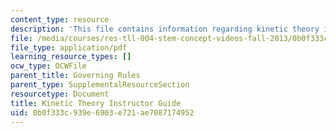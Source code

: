 ```yaml
---
content_type: resource
description: 'This file contains information regarding kinetic theory instructor guide. '
file: /media/courses/res-tll-004-stem-concept-videos-fall-2013/0b0f333c939e6903e721ae7087174952_MITRES_TLL-004F13_KinGuide.pdf
file_type: application/pdf
learning_resource_types: []
ocw_type: OCWFile
parent_title: Governing Rules
parent_type: SupplementalResourceSection
resourcetype: Document
title: Kinetic Theory Instructor Guide
uid: 0b0f333c-939e-6903-e721-ae7087174952
---
```

